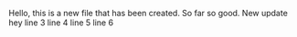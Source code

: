 Hello, this is a new file that has been created. So far so good.
New update
hey
line 3
line 4
line 5
line 6
